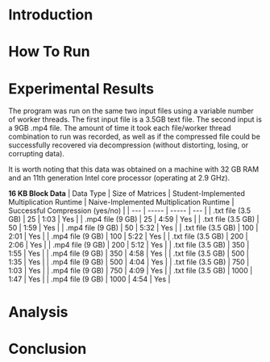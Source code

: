 # Introduction



# How To Run



# Experimental Results

The program was run on the same two input files using a variable number of worker threads.  The first input file is a 3.5GB text file.  The second input is a 9GB .mp4 file.  The amount of time it took each file/worker thread combination to run was recorded, as well as if the compressed file could be successfully recovered via decompression (without distorting, losing, or corrupting data).

It is worth noting that this data was obtained on a machine with 32 GB RAM and an 11th generation Intel core processor (operating at 2.9 GHz).

**16 KB Block Data**
| Data Type | Size of Matrices | Student-Implemented Multiplication Runtime | Naive-Implemented Multiplication Runtime | Successful Compression (yes/no) |
| --- | ----- | ----- | --- |
| .txt file (3.5 GB) | 25 | 1:03 | Yes |
| .mp4 file (9 GB) | 25 | 4:59 | Yes |
| .txt file (3.5 GB) | 50 | 1:59 | Yes |
| .mp4 file (9 GB) | 50 | 5:32 | Yes |
| .txt file (3.5 GB) | 100 | 2:01 | Yes |
| .mp4 file (9 GB) | 100 | 5:22 | Yes |
| .txt file (3.5 GB) | 200 | 2:06 | Yes |
| .mp4 file (9 GB) | 200 | 5:12 | Yes |
| .txt file (3.5 GB) | 350 | 1:55 | Yes |
| .mp4 file (9 GB) | 350 | 4:58 | Yes |
| .txt file (3.5 GB) | 500 | 1:35 | Yes |
| .mp4 file (9 GB) | 500 | 4:04 | Yes |
| .txt file (3.5 GB) | 750 | 1:03 | Yes |
| .mp4 file (9 GB) | 750 | 4:09 | Yes |
| .txt file (3.5 GB) | 1000 | 1:47 | Yes |
| .mp4 file (9 GB) | 1000 | 4:54 | Yes |

# Analysis



# Conclusion


